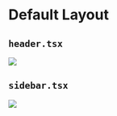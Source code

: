 # Default Layout

## `header.tsx`

![](https://i.imgur.com/1Lhr4Pf.png)

## `sidebar.tsx`

![](https://i.imgur.com/MNbRdUh.png)
